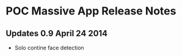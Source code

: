POC Massive App Release Notes
========================


Updates 0.9  April 24 2014
---------------------
* Solo contine face detection


